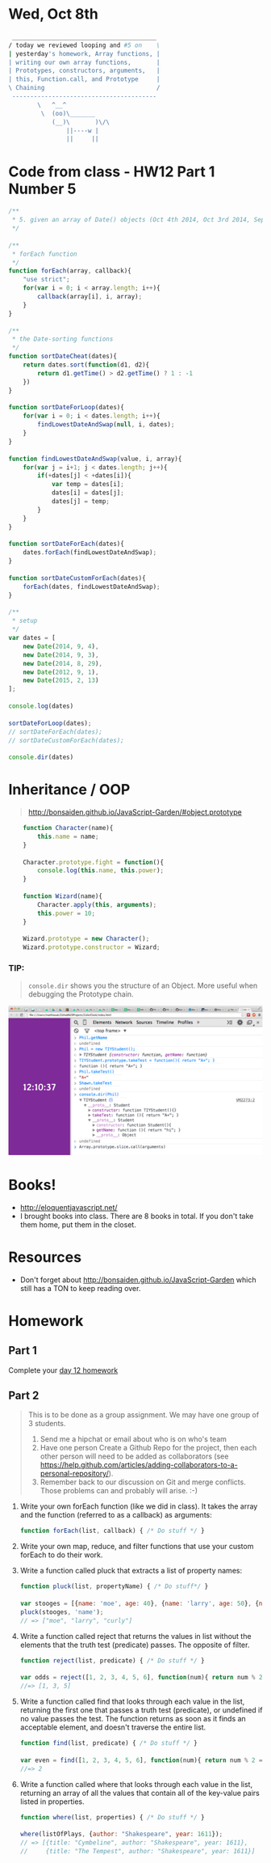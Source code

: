 # Wed, Oct 8th

```sh
 ________________________________________
/ today we reviewed looping and #5 on    \
| yesterday's homework, Array functions, |
| writing our own array functions,       |
| Prototypes, constructors, arguments,   |
| this, Function.call, and Prototype     |
\ Chaining                               /
 ----------------------------------------
        \   ^__^
         \  (oo)\_______
            (__)\       )\/\
                ||----w |
                ||     ||
```

# Code from class - HW12 Part 1 Number 5

```js
/**
 * 5. given an array of Date() objects (Oct 4th 2014, Oct 3rd 2014, Sept 30th 2014, Sept 1st 2012, March 13th 2010), in that order, sort them chronologically. Use http://devdocs.io/javascript/global_objects/date for reference on creating Date() objects with a specific date.
 */

/**
 * forEach function
 */
function forEach(array, callback){
    "use strict";
    for(var i = 0; i < array.length; i++){
        callback(array[i], i, array);
    }
}

/**
 * the Date-sorting functions
 */
function sortDateCheat(dates){
    return dates.sort(function(d1, d2){
        return d1.getTime() > d2.getTime() ? 1 : -1
    })
}

function sortDateForLoop(dates){
    for(var i = 0; i < dates.length; i++){
        findLowestDateAndSwap(null, i, dates);
    }
}

function findLowestDateAndSwap(value, i, array){
    for(var j = i+1; j < dates.length; j++){
        if(+dates[j] < +dates[i]){
            var temp = dates[i];
            dates[i] = dates[j];
            dates[j] = temp;
        }
    }
}

function sortDateForEach(dates){
    dates.forEach(findLowestDateAndSwap);
}

function sortDateCustomForEach(dates){
    forEach(dates, findLowestDateAndSwap);
}

/**
 * setup
 */
var dates = [
    new Date(2014, 9, 4),
    new Date(2014, 9, 3),
    new Date(2014, 8, 29),
    new Date(2012, 9, 1),
    new Date(2015, 2, 13)
];

console.log(dates)

sortDateForLoop(dates);
// sortDateForEach(dates);
// sortDateCustomForEach(dates);

console.dir(dates)
```

# Inheritance / OOP

> http://bonsaiden.github.io/JavaScript-Garden/#object.prototype

```js
    function Character(name){
        this.name = name;
    }

    Character.prototype.fight = function(){
        console.log(this.name, this.power);
    }

    function Wizard(name){
        Character.apply(this, arguments);
        this.power = 10;
    }

    Wizard.prototype = new Character();
    Wizard.prototype.constructor = Wizard;
```

### TIP:

> `console.dir` shows you the structure of an Object. More useful when debugging the Prototype chain.

![](./examples/day13/1.png)

# Books!

- http://eloquentjavascript.net/
- I brought books into class. There are 8 books in total. If you don't take them home, put them in the closet.

# Resources

- Don't forget about http://bonsaiden.github.io/JavaScript-Garden which still has a TON to keep reading over.

# Homework

## Part 1

Complete your [day 12 homework](./day12.md)

## Part 2

> This is to be done as a group assignment. We may have one group of 3 students.
> 1. Send me a hipchat or email about who is on who's team
> 2. Have one person Create a Github Repo for the project, then each other person will need to be added as collaborators (see https://help.github.com/articles/adding-collaborators-to-a-personal-repository/).
> 3. Remember back to our discussion on Git and merge conflicts. Those problems can and probably will arise. :-)

1. Write your own forEach function (like we did in class). It takes the array and the function (referred to as a callback) as arguments:
    ```js
    function forEach(list, callback) { /* Do stuff */ }
    ```

2. Write your own map, reduce, and filter functions that use your custom forEach to do their work.

3. Write a function called pluck that extracts a list of property names:
    ```js
    function pluck(list, propertyName) { /* Do stuff*/ }

    var stooges = [{name: 'moe', age: 40}, {name: 'larry', age: 50}, {name: 'curly', age: 60}];
    pluck(stooges, 'name');
    // => ["moe", "larry", "curly"]
    ```

4. Write a function called reject that returns the values in list without the elements that the truth test (predicate) passes. The opposite of filter.
    ```js
    function reject(list, predicate) { /* Do stuff */ }

    var odds = reject([1, 2, 3, 4, 5, 6], function(num){ return num % 2 == 0; });
    //=> [1, 3, 5]
    ```

5. Write a function called find that looks through each value in the list, returning the first one that passes a truth test (predicate), or undefined if no value passes the test. The function returns as soon as it finds an acceptable element, and doesn't traverse the entire list.
    ```js
    function find(list, predicate) { /* Do stuff */ }

    var even = find([1, 2, 3, 4, 5, 6], function(num){ return num % 2 == 0; });
    //=> 2
    ```

6. Write a function called where that looks through each value in the list, returning an array of all the values that contain all of the key-value pairs listed in properties.
    ```js
    function where(list, properties) { /* Do stuff */ }

    where(listOfPlays, {author: "Shakespeare", year: 1611});
    // => [{title: "Cymbeline", author: "Shakespeare", year: 1611},
    //     {title: "The Tempest", author: "Shakespeare", year: 1611}]
    ```
